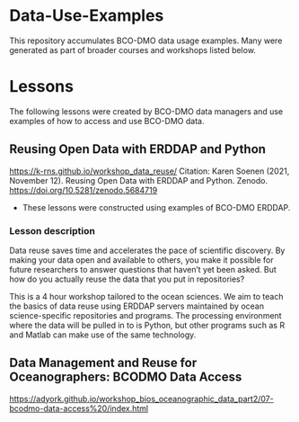 # Data-Use-Examples

This repository accumulates BCO-DMO data usage examples.  Many were generated as part of broader courses and workshops listed below.

# Lessons

The following lessons were created by BCO-DMO data managers and use examples of how to access and use BCO-DMO data.

## Reusing Open Data with ERDDAP and Python

https://k-rns.github.io/workshop_data_reuse/
Citation: Karen Soenen (2021, November 12). Reusing Open Data with ERDDAP and Python. Zenodo. https://doi.org/10.5281/zenodo.5684719

* These lessons were constructed using examples of BCO-DMO ERDDAP.

### Lesson description
Data reuse saves time and accelerates the pace of scientific discovery. By making your data open and available to others, you make it possible for future researchers to answer questions that haven’t yet been asked. But how do you actually reuse the data that you put in repositories?

This is a 4 hour workshop tailored to the ocean sciences. We aim to teach the basics of data reuse using ERDDAP servers maintained by ocean science-specific repositories and programs. The processing environment where the data will be pulled in to is Python, but other programs such as R and Matlab can make use of the same technology.

## Data Management and Reuse for Oceanographers: BCODMO Data Access

https://adyork.github.io/workshop_bios_oceanographic_data_part2/07-bcodmo-data-access%20/index.html
